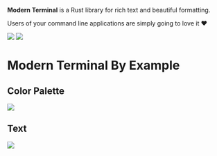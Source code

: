 **Modern Terminal** is a Rust library
for rich text and beautiful formatting.

Users of your command line applications are simply going to love it ❤️

[![](https://img.shields.io/crates/v/modern-terminal?color=green)](
  https://crates.io/crates/modern-terminal)
[![](https://img.shields.io/docsrs/modern-terminal?color=green)](
  https://docs.rs/modern-terminal/latest)

<!-- Modern Terminal can also render pretty tables,
progress bars,
markdown,
syntax highlighted source code,
tracebacks,
and more — out of the box. -->

# Modern Terminal By Example

## Color Palette

![][COLOR_PALETTE]

## Text

![][TEXT]

<!-- ---
[COLOR_PALETTE]: ./examples/color_palette.svg
[TEXT]: ./examples/text.svg
--- -->
[COLOR_PALETTE]: https://raw.githubusercontent.com/kamadorueda/modern-terminal/latest/examples/color_palette.svg
[TEXT]: https://raw.githubusercontent.com/kamadorueda/modern-terminal/latest/examples/text.svg
